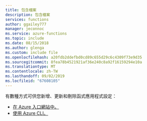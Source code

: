 ```yaml
---
title: 包含檔案
description: 包含檔案
services: functions
author: ggailey777
manager: jeconnoc
ms.service: azure-functions
ms.topic: include
ms.date: 08/15/2018
ms.author: glenga
ms.custom: include file
ms.openlocfilehash: a20fdb2ddefbd0cd89c655d29c6c4309f73e9d35
ms.sourcegitcommit: 8fea78b4521921af36e240c8a92f16159294e10a
ms.translationtype: MT
ms.contentlocale: zh-TW
ms.lasthandoff: 09/02/2019
ms.locfileid: "67608105"
---
```

有數種方式可供您新增、更新和刪除函式應用程式設定：

+ [在 Azure 入口網站中。](../articles/azure-functions/functions-how-to-use-azure-function-app-settings.md#settings)
+ [使用 Azure CLI。](https://docs.microsoft.com/cli/azure/functionapp/config/appsettings#az-functionapp-config-appsettings-set)